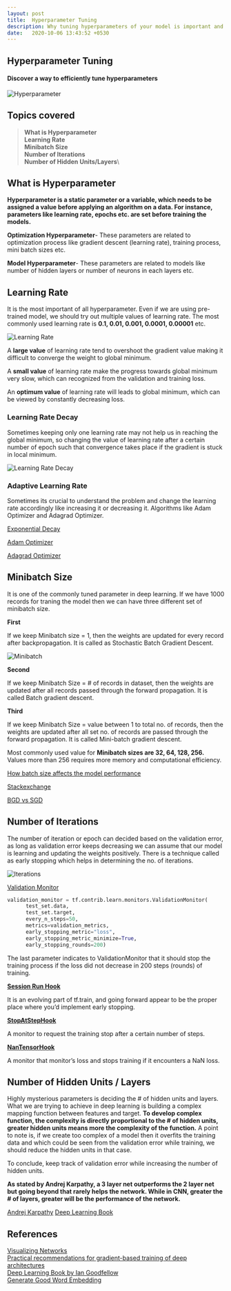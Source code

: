 ```yaml
---
layout: post
title:  Hyperparameter Tuning
description: Why tuning hyperparameters of your model is important and how it effects the model's performance.
date:   2020-10-06 13:43:52 +0530
---
```


## **Hyperparameter Tuning**
#### **Discover a way to efficiently tune hyperparameters**


![Hyperparameter]({{site.url}}/assets/images/Hyperparameter/hyperparameter.jpg)

## **Topics covered**

   >**What is Hyperparameter\
    Learning Rate\
    Minibatch Size\
    Number of Iterations\
    Number of Hidden Units/Layers**\
    

## **What is Hyperparameter**

**Hyperparameter is a static parameter or a variable, which needs to be assigned a value before applying an algorithm on a data. For instance, parameters like learning rate, epochs etc. are set before training the models.**

**Optimization Hyperparameter**- These parameters are related to optimization process like gradient descent (learning rate), training process, mini batch sizes etc.

**Model Hyperparameter**- These parameters are related to models like number of hidden layers or number of neurons in each layers etc.

## **Learning Rate**

It is the most important of all hyperparameter. Even if we are using pre-trained model, we should try out multiple values of learning rate. The most commonly used learning rate is **0.1, 0.01, 0.001, 0.0001, 0.00001** etc.

![Learning Rate]({{site.url}}/assets/images/Hyperparameter/learning_rate.png)

A **large value** of learning rate tend to overshoot the gradient value making it difficult to converge the weight to global minimum.

A **small value** of learning rate make the progress towards global minimum very slow, which can recognized from the validation and training loss.

An **optimum value** of learning rate will leads to global minimum, which can be viewed by constantly decreasing loss.

### **Learning Rate Decay**

Sometimes keeping only one learning rate may not help us in reaching the global minimum, so changing the value of learning rate after a certain number of epoch such that convergence takes place if the gradient is stuck in local minimum.

![Learning Rate Decay]({{site.url}}/assets/images/Hyperparameter/learning_rate_decay.png)

### Adaptive Learning Rate

Sometimes its crucial to understand the problem and change the learning rate accordingly like increasing it or decreasing it. Algorithms like Adam Optimizer and Adagrad Optimizer.

[Exponential Decay](https://www.tensorflow.org/api_docs/python/tf/train/exponential_decay)

[Adam Optimizer](https://www.tensorflow.org/api_docs/python/tf/train/AdamOptimizer)

[Adagrad Optimizer](https://www.tensorflow.org/api_docs/python/tf/train/AdagradOptimizer)


## **Minibatch Size**

It is one of the commonly tuned parameter in deep learning. If we have 1000 records for traning the model then we can have three different set of minibatch size.

**First**

If we keep Minibatch size = 1, then the weights are updated for every record after backpropagation. It is called as Stochastic Batch Gradient Descent.

![Minibatch]({{site.url}}/assets/images/Hyperparameter/minibatch.png)

**Second**

If we keep Minibatch Size = # of records in dataset, then the weights are updated after all records passed through the forward propagation. It is called Batch gradient descent.

**Third**

If we keep Minibatch Size = value between 1 to total no. of records, then the weights are updated after all set no. of records are passed through the forward propagation. It is called Mini-batch gradient descent.

Most commonly used value for **Minibatch sizes are 32, 64, 128, 256.** Values more than 256 requires more memory and computational efficiency.

[How batch size affects the model performance](https://arxiv.org/abs/1606.02228)

[Stackexchange](https://stats.stackexchange.com/questions/49528/batch-gradient-descent-versus-stochastic-gradient-descent)

[BGD vs SGD](https://towardsdatascience.com/difference-between-batch-gradient-descent-and-stochastic-gradient-descent-1187f1291aa1)


## **Number of Iterations**

The number of iteration or epoch can decided based on the validation error, as long as validation error keeps decreasing we can assume that our model is learning and updating the weights positively. There is a technique called as early stopping which helps in determining the no. of iterations.

![Iterations]({{site.url}}/assets/images/Hyperparameter/iterations.png)

[Validation Monitor](https://www.tensorflow.org/get_started/monitors#early_stopping_with_validationmonitor)

```python
validation_monitor = tf.contrib.learn.monitors.ValidationMonitor(
      test_set.data,
      test_set.target,
      every_n_steps=50,
      metrics=validation_metrics,
      early_stopping_metric="loss",
      early_stopping_metric_minimize=True,
      early_stopping_rounds=200)
```

The last parameter indicates to ValidationMonitor that it should stop the training process if the loss did not decrease in 200 steps (rounds) of training.

[**Session Run Hook**](https://www.tensorflow.org/api_docs/python/tf/train/SessionRunHook)

It is an evolving part of tf.train, and going forward appear to be the proper place where you’d implement early stopping.

[**StopAtStepHook**](https://www.tensorflow.org/api_docs/python/tf/train/StopAtStepHook)

A monitor to request the training stop after a certain number of steps.

[**NanTensorHook**](https://www.tensorflow.org/api_docs/python/tf/train/NanTensorHook)

A monitor that monitor’s loss and stops training if it encounters a NaN loss.

## **Number of Hidden Units / Layers**

Highly mysterious parameters is deciding the # of hidden units and layers. What we are trying to achieve in deep learning is building a complex mapping function between features and target. **To develop complex function, the complexity is directly proportional to the # of hidden units, greater hidden units means more the complexity of the function.** A point to note is, if we create too complex of a model then it overfits the training data and which could be seen from the validation error while training, we should reduce the hidden units in that case.

To conclude, keep track of validation error while increasing the number of hidden units.

**As stated by Andrej Karpathy, a 3 layer net outperforms the 2 layer net but going beyond that rarely helps the network. While in CNN, greater the # of layers, greater will be the performance of the network.**

[Andrej Karpathy](https://cs231n.github.io/neural-networks-1/)
[Deep Learning Book](http://www.deeplearningbook.org/contents/ml.html)


## References

[Visualizing Networks](http://jalammar.github.io)\
[Practical recommendations for gradient-based training of deep architectures](https://arxiv.org/abs/1206.5533)\
[Deep Learning Book by Ian Goodfellow](http://www.deeplearningbook.org/contents/guidelines.html)\
[Generate Good Word Embedding](https://arxiv.org/abs/1507.05523)
